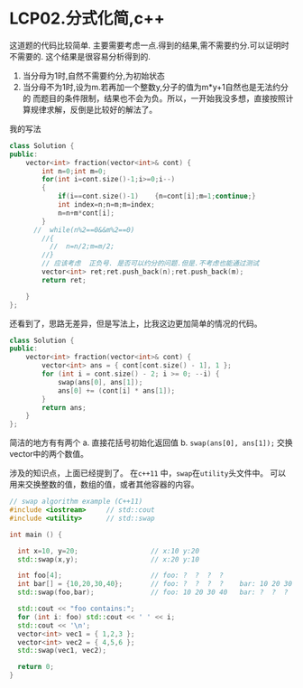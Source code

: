 # LCP02.分式化简,c++

这道题的代码比较简单.
主要需要考虑一点.得到的结果,需不需要约分.可以证明时不需要的.
这个结果是很容易分析得到的.
1. 当分母为1时,自然不需要约分,为初始状态
2. 当分母不为1时,设为m.若再加一个整数y,分子的值为m*y+1自然也是无法约分的
而题目的条件限制，结果也不会为负。所以，一开始我没多想，直接按照计算规律求解，反倒是比较好的解法了。

我的写法
```c++
class Solution {
public:
    vector<int> fraction(vector<int>& cont) {
        int n=0;int m=0;
        for(int i=cont.size()-1;i>=0;i--)
        {
            if(i==cont.size()-1)    {n=cont[i];m=1;continue;}
            int index=n;n=m;m=index;
            n=n+m*cont[i];
        }
      //  while(n%2==0&&m%2==0)
        //{
          //  n=n/2;m=m/2;
        //}
        // 应该考虑  正负号. 是否可以约分的问题.但是.不考虑也能通过测试
        vector<int> ret;ret.push_back(n);ret.push_back(m);
        return ret;

    }
};
```

还看到了，思路无差异，但是写法上，比我这边更加简单的情况的代码。

```c++
class Solution {
public:
    vector<int> fraction(vector<int>& cont) {
        vector<int> ans = { cont[cont.size() - 1], 1 };
        for (int i = cont.size() - 2; i >= 0; --i) {
            swap(ans[0], ans[1]);
            ans[0] += (cont[i] * ans[1]);
        }
        return ans;
    }
};
```

简洁的地方有有两个 a. 直接花括号初始化返回值 b. `swap(ans[0], ans[1]);` 交换vector中的两个数值。

涉及的知识点，上面已经提到了。
在`c++11` 中，`swap`在`utility`头文件中。 可以用来交换整数的值，数组的值，或者其他容器的内容。

```c++
// swap algorithm example (C++11)
#include <iostream>     // std::cout
#include <utility>      // std::swap

int main () {

  int x=10, y=20;                  // x:10 y:20
  std::swap(x,y);                  // x:20 y:10

  int foo[4];                      // foo: ?  ?  ?  ?
  int bar[] = {10,20,30,40};       // foo: ?  ?  ?  ?    bar: 10 20 30 40
  std::swap(foo,bar);              // foo: 10 20 30 40   bar: ?  ?  ?  ?

  std::cout << "foo contains:";
  for (int i: foo) std::cout << ' ' << i;
  std::cout << '\n';
  vector<int> vec1 = { 1,2,3 };
  vector<int> vec2 = { 4,5,6 };
  std::swap(vec1, vec2);

  return 0;
}
```
